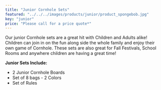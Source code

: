 ```yaml
---
title: "Junior Cornhole Sets"
featured: "../../../images/products/junior/product_spongebob.jpg"
key: "junior"
price: "Please call for a price quote*"
---
```


Our junior Cornhole sets are a great hit with Children and Adults alike! Children can join in on the fun along side the whole family and enjoy their own game of Cornhole. These sets are also great for Fall Festivals, School Rooms and anywhere children are having a great time!

**Junior Sets Include:**

- 2 Junior Cornhole Boards
- Set of 8 bags - 2 Colors
- Set of Rules
